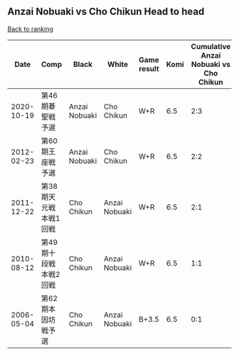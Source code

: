 ## Anzai Nobuaki vs Cho Chikun Head to head

[Back to ranking](../../index.md)




| **Date** | **Comp** | **Black** | **White** | **Game result** | **Komi** | **Cumulative Anzai Nobuaki vs Cho Chikun** | **Anzai Nobuaki streak** | **Cho Chikun streak** | 
| --- | --- | --- | --- | --- | --- | --- | --- | --- |
| 2020-10-19 | 第46期碁聖戦予選 | Anzai Nobuaki | Cho Chikun | W+R | 6.5 | 2:3 | 0 | 2 | 
| 2012-02-23 | 第60期王座戦予選 | Anzai Nobuaki | Cho Chikun | W+R | 6.5 | 2:2 | 0 | 1 | 
| 2011-12-22 | 第38期天元戦本戦1回戦 | Cho Chikun | Anzai Nobuaki | W+R | 6.5 | 2:1 | 2 | 0 | 
| 2010-08-12 | 第49期十段戦本戦2回戦 | Cho Chikun | Anzai Nobuaki | W+R | 6.5 | 1:1 | 1 | 0 | 
| 2006-05-04 | 第62期本因坊戦予選 | Cho Chikun | Anzai Nobuaki | B+3.5 | 6.5 | 0:1 | 0 | 1 |




